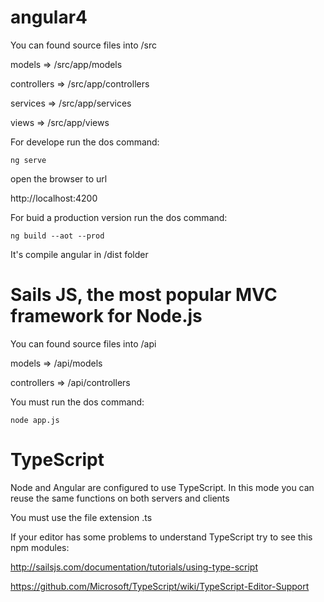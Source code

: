 # angular4
You can found source files into /src

models => /src/app/models

controllers => /src/app/controllers

services => /src/app/services

views => /src/app/views

For develope run the dos command:

`ng serve`

open the browser to url

http://localhost:4200


For buid a production version run the dos command:

`ng build --aot --prod`

It's compile angular in /dist folder




# Sails JS, the most popular MVC framework for Node.js

You can found source files into /api

models => /api/models

controllers => /api/controllers

You must run the dos command:

`node app.js`


# TypeScript
Node and Angular are configured to use TypeScript. In this mode you can reuse the same functions on both servers and clients

You must use the file extension .ts

If your editor has some problems to understand TypeScript try to see this npm modules:

http://sailsjs.com/documentation/tutorials/using-type-script

https://github.com/Microsoft/TypeScript/wiki/TypeScript-Editor-Support

